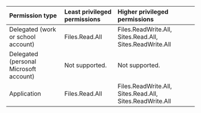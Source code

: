 |Permission type|Least privileged permissions|Higher privileged permissions|
|:---|:---|:---|
|Delegated (work or school account)|Files.Read.All|Files.ReadWrite.All, Sites.Read.All, Sites.ReadWrite.All|
|Delegated (personal Microsoft account)|Not supported.|Not supported.|
|Application|Files.Read.All|Files.ReadWrite.All, Sites.Read.All, Sites.ReadWrite.All|